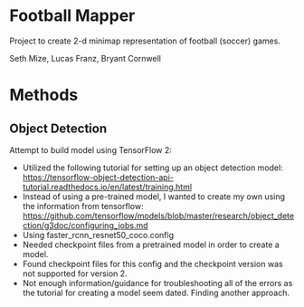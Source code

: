 # Football Mapper
Project to create 2-d minimap representation of football (soccer) games.

Seth Mize, Lucas Franz, Bryant Cornwell

# Methods
## Object Detection
Attempt to build model using TensorFlow 2:
- Utilized the following tutorial for setting up an object detection model: https://tensorflow-object-detection-api-tutorial.readthedocs.io/en/latest/training.html
- Instead of using a pre-trained model, I wanted to create my own using the information from tensorflow: https://github.com/tensorflow/models/blob/master/research/object_detection/g3doc/configuring_jobs.md 
- Using faster_rcnn_resnet50_coco.config
- Needed checkpoint files from a pretrained model in order to create a 		model.
- Found checkpoint files for this config and the checkpoint 		version was not supported for version 2.
- Not enough information/guidance for troubleshooting all of the errors as the tutorial for creating a model seem dated. Finding another approach.
